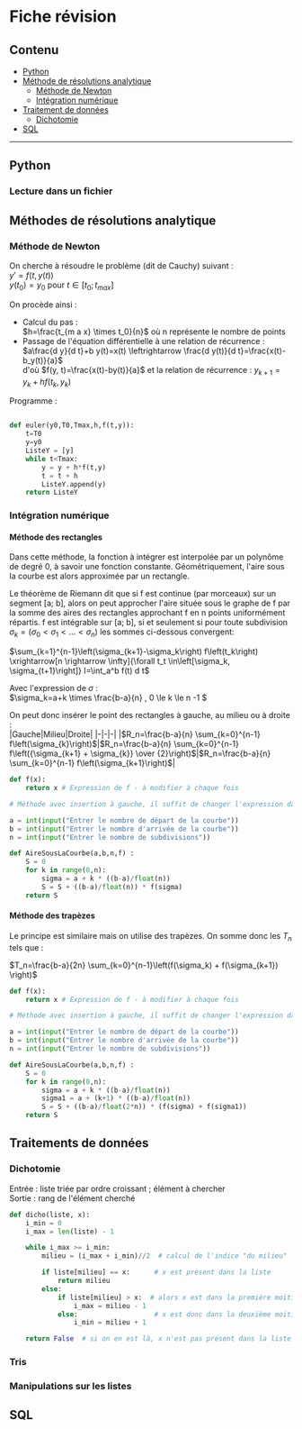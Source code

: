# Fiche révision

## Contenu

- [Python](#python)
- [Méthode de résolutions analytique](#méthodes-de-résolutions-analytique)
  - [Méthode de Newton](#méthode-de-newton)
  - [Intégration numérique](#intégration-numérique)
- [Traitement de données](#traitements-de-données)
  - [Dichotomie](#dichotomie)
- [SQL](#sql)

---

## Python

### Lecture dans un fichier

## Méthodes de résolutions analytique

### Méthode de Newton

On cherche à résoudre le problème (dit de Cauchy) suivant :  
$y\prime = f(t,y(t))$  
$y(t_0)=y_0$ pour $t \in [t_{0} ; t_{max} ]$

On procède ainsi :  

- Calcul du pas :  
$h=\frac{t_{m a x} \times t_0}{n}$ où n représente le nombre de points
- Passage de l'équation différentielle à une relation de récurrence :  
$a\frac{d y}{d t}+b y(t)=x(t) \leftrightarrow \frac{d y(t)}{d t}=\frac{x(t)-b_y(t)}{a}$  
d'où $f(y, t)=\frac{x(t)-by(t)}{a}$
et la relation de récurrence : $y_{k+1}=y_k+h f(t_k, y_k)$

Programme :  

```python

def euler(y0,T0,Tmax,h,f(t,y)):
    t=T0
    y=y0
    ListeY = [y]
    while t<Tmax:
        y = y + h*f(t,y)
        t = t + h
        ListeY.append(y)
    return ListeY
```

### Intégration numérique

#### Méthode des rectangles

Dans cette méthode, la fonction à intégrer est interpolée par un polynôme de degré 0, à savoir une fonction constante. Géométriquement, l'aire sous la courbe est alors approximée par un rectangle.  

Le théorème de Riemann dit que si f est continue (par morceaux) sur un segment [a; b], alors on peut approcher I'aire située sous le graphe de f par la somme des aires des rectangles approchant f en n points uniformément répartis. f est intégrable sur [a; b], si et seulement si pour toute subdivision $\sigma_k = (\sigma_0 < \sigma_1 <...< \sigma_n)$ les sommes ci-dessous convergent:

$\sum_{k=1}^{n-1}\left(\sigma_{k+1}-\sigma_k\right) f\left(t_k\right) \xrightarrow[n \rightarrow \infty]{\forall t_t \in\left[\sigma_k, \sigma_{t+1}\right]} I=\int_a^b f(t) d t$

Avec l'expression de $\sigma$ :  
$\sigma_k=a+k \times \frac{b-a}{n} , 0 \le k \le n -1 $

On peut donc insérer le point des rectangles à gauche, au milieu ou à droite :  
|Gauche|Milieu|Droite|
|-|-|-|
|$R_n=\frac{b-a}{n} \sum_{k=0}^{n-1} f\left(\sigma_{k}\right)$|$R_n=\frac{b-a}{n} \sum_{k=0}^{n-1} f\left({\sigma_{k+1} + \sigma_{k}} \over {2}\right)$|$R_n=\frac{b-a}{n} \sum_{k=0}^{n-1} f\left(\sigma_{k+1}\right)$|

```python
def f(x):
    return x # Expression de f - à modifier à chaque fois

# Méthode avec insertion à gauche, il suffit de changer l'expression dans comme dans le tableau ci dessus pour les autres

a = int(input("Entrer le nombre de départ de la courbe"))
b = int(input("Entrer le nombre d'arrivée de la courbe"))
n = int(input("Entrer le nombre de subdivisions"))

def AireSousLaCourbe(a,b,n,f) :
    S = 0
    for k in range(0,n):
        sigma = a + k * ((b-a)/float(n))
        S = S + ((b-a)/float(n)) * f(sigma)
    return S
```

#### Méthode des trapèzes

Le principe est similaire mais on utilise des trapèzes. On somme donc les $T_n$ tels que :

$T_n=\frac{b-a}{2n} \sum_{k=0}^{n-1}\left(f(\sigma_k) + f(\sigma_{k+1}) \right)$

```python
def f(x):
    return x # Expression de f - à modifier à chaque fois

# Méthode avec insertion à gauche, il suffit de changer l'expression dans comme dans le tableau ci dessus pour les autres

a = int(input("Entrer le nombre de départ de la courbe"))
b = int(input("Entrer le nombre d'arrivée de la courbe"))
n = int(input("Entrer le nombre de subdivisions"))

def AireSousLaCourbe(a,b,n,f) :
    S = 0
    for k in range(0,n):
        sigma = a + k * ((b-a)/float(n))
        sigma1 = a + (k+1) * ((b-a)/float(n))
        S = S + ((b-a)/float(2*n)) * (f(sigma) + f(sigma1))
    return S
```

## Traitements de données

### Dichotomie

Entrée : liste triée par ordre croissant ; élément à chercher  
Sortie : rang de l'élément cherché

```python
def dicho(liste, x):
    i_min = 0
    i_max = len(liste) - 1

    while i_max >= i_min:
        milieu = (i_max + i_min)//2  # calcul de l'indice "du milieu"

        if liste[milieu] == x:      # x est présent dans la liste
            return milieu
        else:
            if liste[milieu] > x:  # alors x est dans la première moitié de la liste
                i_max = milieu - 1
            else:                   # x est donc dans la deuxième moitié
                i_min = milieu + 1

    return False  # si on en est là, x n'est pas présent dans la liste
```

### Tris

### Manipulations sur les listes

## SQL
